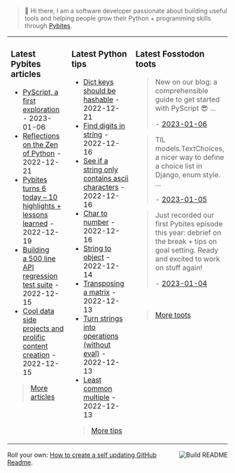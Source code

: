 > 👋 Hi there, I am a software developer passionate about building useful tools and helping people grow their Python + programming skills through <a href="https://pybit.es" target="_blank">Pybites</a>.

<table><tr><td valign="top" width="33%">

### Latest Pybites articles

<ul>

  <li><a href="https://pybit.es/articles/pyscript-a-first-exploration/" target="_blank">PyScript, a first exploration</a> - 2023-01-06</li>

  <li><a href="https://pybit.es/articles/reflections-on-the-zen-of-python/" target="_blank">Reflections on the Zen of Python</a> - 2022-12-21</li>

  <li><a href="https://pybit.es/articles/pybites-turns-6-today-10-highlights-lessons-learned/" target="_blank">Pybites turns 6 today – 10 highlights + lessons learned</a> - 2022-12-19</li>

  <li><a href="https://pybit.es/articles/building-a-500-line-api-regression-test-suite/" target="_blank">Building a 500 line API regression test suite</a> - 2022-12-15</li>

  <li><a href="https://pybit.es/articles/cool-data-side-projects-and-prolific-content-creation/" target="_blank">Cool data side projects and prolific content creation</a> - 2022-12-15</li>

</ul>

> <a href="https://pybit.es/articles/" target="_blank">More articles</a>


</td><td valign="top" width="34%">

### Latest Python tips

<ul>

  <li><a href="https://github.com/bbelderbos/bobcodesit/blob/main/notes/20221221130639.md" target="_blank">Dict keys should be hashable</a> - 2022-12-21</li>

  <li><a href="https://github.com/bbelderbos/bobcodesit/blob/main/notes/20221216144546.md" target="_blank">Find digits in string</a> - 2022-12-16</li>

  <li><a href="https://github.com/bbelderbos/bobcodesit/blob/main/notes/20221216114651.md" target="_blank">See if a string only contains ascii characters</a> - 2022-12-16</li>

  <li><a href="https://github.com/bbelderbos/bobcodesit/blob/main/notes/20221216114150.md" target="_blank">Char to number</a> - 2022-12-16</li>

  <li><a href="https://github.com/bbelderbos/bobcodesit/blob/main/notes/20221214133347.md" target="_blank">String to object</a> - 2022-12-14</li>

  <li><a href="https://github.com/bbelderbos/bobcodesit/blob/main/notes/20221213141214.md" target="_blank">Transposing a matrix</a> - 2022-12-13</li>

  <li><a href="https://github.com/bbelderbos/bobcodesit/blob/main/notes/20221213095810.md" target="_blank">Turn strings into operations (without eval)</a> - 2022-12-13</li>

  <li><a href="https://github.com/bbelderbos/bobcodesit/blob/main/notes/20221213094557.md" target="_blank">Least common multiple</a> - 2022-12-13</li>

</ul>

> <a href="https://github.com/bbelderbos/bobcodesit" target="_blank">More tips</a>


</td><td valign="top" width="33%">

### Latest Fosstodon toots


  <blockquote>
  <p>New on our blog: a comprehensible guide to get started with PyScript 😎 ...</p>
  - <a href="https://fosstodon.org/@bbelderbos/109641592340343967" target="_blank">2023-01-06</a>
  </blockquote>

  <blockquote>
  <p>TIL models.TextChoices, a nicer way to define a choice list in Django, enum style.  ...</p>
  - <a href="https://fosstodon.org/@bbelderbos/109637840688248702" target="_blank">2023-01-05</a>
  </blockquote>

  <blockquote>
  <p>Just recorded our first Pybites episode this year: debrief on the break + tips on goal setting. Ready and excited to work on stuff again!</p>
  - <a href="https://fosstodon.org/@bbelderbos/109630732487681056" target="_blank">2023-01-04</a>
  </blockquote>


<br>

> <a href="https://fosstodon.org/@bbelderbos" target="_blank">More toots</a>


</td></tr></table>

<a href="https://github.com/bbelderbos/bbelderbos/actions" target="_blank"><img src="https://github.com/bbelderbos/bbelderbos/workflows/Daily%20Update/badge.svg" align="right" alt="Build README"></a>Roll your own: <a href="https://pybit.es/articles/how-to-create-a-self-updating-github-readme/" target="_blank">How to create a self updating GitHub Readme</a>.